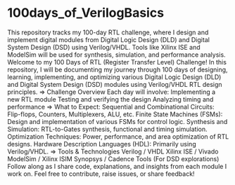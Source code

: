 # 100days_of_VerilogBasics
This repository tracks my 100-day RTL challenge, where I design and implement digital modules from Digital Logic Design (DLD) and Digital System Design (DSD) using Verilog/VHDL. Tools like Xilinx ISE and ModelSim will be used for synthesis, simulation, and performance analysis.
Welcome to my 100 Days of RTL (Register Transfer Level) Challenge! In this repository, I will be documenting my journey through 100 days of designing, learning, implementing, and optimizing various Digital Logic Design (DLD) and Digital System Design (DSD) modules using Verilog/VHDL RTL design principles.
=> Challenge Overview Each day will involve: Implementing a new RTL module Testing and verifying the design Analyzing timing and performance
=> What to Expect: Sequential and Combinational Circuits: Flip-flops, Counters, Multiplexers, ALU, etc. Finite State Machines (FSMs): Design and implementation of various FSMs for control logic. Synthesis and Simulation: RTL-to-Gates synthesis, functional and timing simulation. Optimization Techniques: Power, performance, and area optimization of RTL designs. Hardware Description Languages (HDL): Primarily using Verilog/VHDL.
=> Tools & Technologies Verilog / VHDL Xilinx ISE / Vivado ModelSim / Xilinx ISIM Synopsys / Cadence Tools (For DSD explorations)
Follow along as I share code, explanations, and insights from each module I work on. Feel free to contribute, raise issues, or share feedback!
